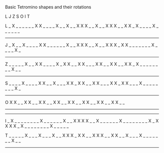Basic Tetromino shapes and their rotations

L J Z S O I T

L
 _ X _ _     _ _ _ _     X X _ _     _ _ X _
 _ X _ _     X X X _     _ X _ _     X X X _
 _ X X _     X _ _ _     _ X _ _     _ _ _ _
 _ _ _ _     _ _ _ _     _ _ _ _     _ _ _ _

 J
 _ X _ _     X _ _ _     _ X X _     _ _ _ _
 _ X _ _     X X X _     _ X _ _     X X X _
 X X _ _     _ _ _ _     _ X _ _     _ _ X _
 _ _ _ _     _ _ _ _     _ _ _ _     _ _ _ _

 Z
 _ _ _ _     _ X _ _     X X _ _     _ _ X _
 X X _ _     X X _ _     _ X X _     _ X X _
 _ X X _     X _ _ _     _ _ _ _     _ X _ _
 _ _ _ _     _ _ _ _     _ _ _ _     _ _ _ _

 S
 _ _ _ _     X _ _ _     _ X X _     _ X _ _
 _ X X _     X X _ _     X X _ _     _ X X _
 X X _ _     _ X _ _     _ _ _ _     _ _ X _
 _ _ _ _     _ _ _ _     _ _ _ _     _ _ _ _

 O
 X X _ _     X X _ _     X X _ _     X X _ _
 X X _ _     X X _ _     X X _ _     X X _ _
 _ _ _ _     _ _ _ _     _ _ _ _     _ _ _ _
 _ _ _ _     _ _ _ _     _ _ _ _     _ _ _ _

 I
 _ X _ _     _ _ _ _     _ _ X _     _ _ _ _
 _ X _ _     X X X X     _ _ X _     _ _ _ _
 _ X _ _     _ _ _ _     _ _ X _     X X X X
 _ X _ _     _ _ _ _     _ _ X _     _ _ _ _

 T
 _ _ _ _     _ X _ _     _ X _ _     _ X _ _
 X X X _     X X _ _     X X X _     _ X X _
 _ X _ _     _ X _ _     _ _ _ _     _ X _ _
 _ _ _ _     _ _ _ _     _ _ _ _     _ _ _ _
